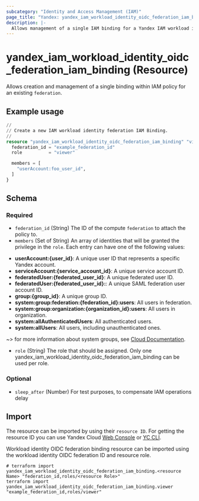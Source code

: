 ```yaml
---
subcategory: "Identity and Access Management (IAM)"
page_title: "Yandex: yandex_iam_workload_identity_oidc_federation_iam_binding"
description: |-
  Allows management of a single IAM binding for a Yandex IAM workload identity OIDC federation.
---
```


# yandex_iam_workload_identity_oidc_federation_iam_binding (Resource)

Allows creation and management of a single binding within IAM policy for an existing `federation`.

## Example usage

```terraform
//
// Create a new IAM workload identity federation IAM Binding.
//
resource "yandex_iam_workload_identity_oidc_federation_iam_binding" "viewer" {
  federation_id = "example_federation_id"
  role          = "viewer"

  members = [
    "userAccount:foo_user_id",
  ]
}
```

<!-- schema generated by tfplugindocs -->
## Schema

### Required

- `federation_id` (String) The ID of the compute `federation` to attach the policy to.
- `members` (Set of String) An array of identities that will be granted the privilege in the `role`. Each entry can have one of the following values:
 * **userAccount:{user_id}**: A unique user ID that represents a specific Yandex account.
 * **serviceAccount:{service_account_id}**: A unique service account ID.
 * **federatedUser:{federated_user_id}**: A unique federated user ID.
 * **federatedUser:{federated_user_id}:**: A unique SAML federation user account ID.
 * **group:{group_id}**: A unique group ID.
 * **system:group:federation:{federation_id}:users**: All users in federation.
 * **system:group:organization:{organization_id}:users**: All users in organization.
 * **system:allAuthenticatedUsers**: All authenticated users.
 * **system:allUsers**: All users, including unauthenticated ones.

~> for more information about system groups, see [Cloud Documentation](https://yandex.cloud/docs/iam/concepts/access-control/system-group).
- `role` (String) The role that should be assigned. Only one yandex_iam_workload_identity_oidc_federation_iam_binding can be used per role.

### Optional

- `sleep_after` (Number) For test purposes, to compensate IAM operations delay

## Import

The resource can be imported by using their `resource ID`. For getting the resource ID you can use Yandex Cloud [Web Console](https://console.yandex.cloud) or [YC CLI](https://yandex.cloud/docs/cli/quickstart).

Workload identity OIDC federation binding resource can be imported using the workload identity OIDC federation ID and resource role.

```shell
# terraform import yandex_iam_workload_identity_oidc_federation_iam_binding.<resource Name> "federation_id,roles/<resource Role>"
terraform import yandex_iam_workload_identity_oidc_federation_iam_binding.viewer "example_federation_id,roles/viewer"
```
